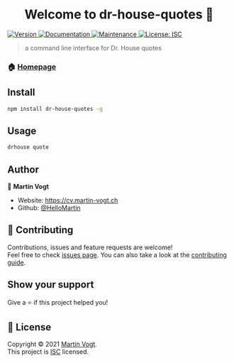 <h1 align="center">Welcome to dr-house-quotes 👋</h1>
<p>
  <a href="https://www.npmjs.com/package/dr-house-quotes" target="_blank">
    <img alt="Version" src="https://img.shields.io/npm/v/dr-house-quotes.svg">
  </a>
  <a href="https://github.com/HelloMartin/dr-house-quotes#readme" target="_blank">
    <img alt="Documentation" src="https://img.shields.io/badge/documentation-yes-brightgreen.svg" />
  </a>
  <a href="https://github.com/HelloMartin/dr-house-quotes/graphs/commit-activity" target="_blank">
    <img alt="Maintenance" src="https://img.shields.io/badge/Maintained%3F-yes-green.svg" />
  </a>
  <a href="https://github.com/HelloMartin/dr-house-quotes/blob/master/LICENSE" target="_blank">
    <img alt="License: ISC" src="https://img.shields.io/github/license/HelloMartin/dr-house-quotes" />
  </a>
</p>

> a command line interface for Dr. House quotes

### 🏠 [Homepage](https://github.com/HelloMartin/dr-house-quotes#readme)

## Install

```sh
npm install dr-house-quotes -g
```

## Usage

```sh
drhouse quote
```

## Author

👤 **Martin Vogt**

- Website: https://cv.martin-vogt.ch
- Github: [@HelloMartin](https://github.com/HelloMartin)

## 🤝 Contributing

Contributions, issues and feature requests are welcome!<br />Feel free to check [issues page](https://github.com/HelloMartin/dr-house-quotes/issues). You can also take a look at the [contributing guide](https://github.com/HelloMartin/dr-house-quotes/blob/master/CONTRIBUTING.md).

## Show your support

Give a ⭐️ if this project helped you!

## 📝 License

Copyright © 2021 [Martin Vogt](https://github.com/HelloMartin).<br />
This project is [ISC](https://github.com/HelloMartin/dr-house-quotes/blob/master/LICENSE) licensed.
